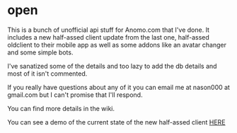 # open
This is a bunch of unofficial api stuff for Anomo.com that I've done. It includes a new half-assed client update from the last one, half-assed oldclient to their mobile app as well as some addons like an avatar changer and some simple bots. 

I've sanatized some of the details and too lazy to add the db details and most of it isn't commented. 

If you really have questions about any of it you can email me at nason000 at gmail.com but I can't promise that I'll respond.

You can find more details in the wiki.

You can see a demo of the current state of the new half-assed client <a href="http://anomo.online/site">HERE</a>
